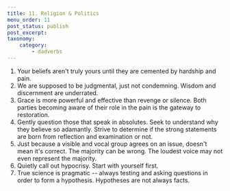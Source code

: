 ```yaml
---
title: 11. Religion & Politics
menu_order: 11
post_status: publish
post_excerpt:
taxonomy:
    category:
        - dadverbs
---
```


1. Your beliefs aren't truly yours until they are cemented by hardship and pain.
2. We are supposed to be judgmental, just not condemning.  Wisdom and discernment are underrated.
3. Grace is more powerful and effective than revenge or silence.  Both parties becoming aware of their role in the pain is the gateway to restoration.
4. Gently question those that speak in absolutes. Seek to understand why they believe so adamantly.  Strive to determine if the strong statements are born from reflection and examination or not.
5. Just because a visible and vocal group agrees on an issue, doesn't mean it's correct.  The majority can be wrong.  The loudest voice may not even represent the majority.
6. Quietly call out hypocrisy.  Start with yourself first.
7. True science is pragmatic -- always testing and asking questions in order to form a hypothesis.  Hypotheses are not always facts.

